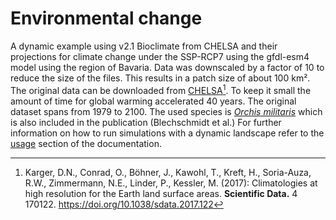# Environmental change

A dynamic example using v2.1 Bioclimate from CHELSA and their projections for climate change under the SSP-RCP7 using the gfdl-esm4 model using the region of Bavaria. Data was downscaled by a factor of 10 to reduce the size of the files. This results in a patch size of about 100 km². The original data can be downloaded from [CHELSA](http://chelsa-climate.org/downloads/)[^1].
To keep it small the amount of time for global warming accelerated 40 years. The original dataset spans from 1979 to 2100.
The used species is [*Orchis militaris*](https://en.wikipedia.org/wiki/Orchis_militaris) which is also included in the publication (Blechschmidt et al.)
For further information on how to run simulations with a dynamic landscape refer to the [usage](https://janablechschmidt.github.io/MetaRange.jl/dev/usage/) section of the documentation.

[^1]: Karger, D.N., Conrad, O., Böhner, J., Kawohl, T., Kreft, H., Soria-Auza, R.W., Zimmermann, N.E., Linder, P., Kessler, M. (2017): Climatologies at high resolution for the Earth land surface areas. **Scientific Data.** 4 170122. <https://doi.org/10.1038/sdata.2017.122>  

